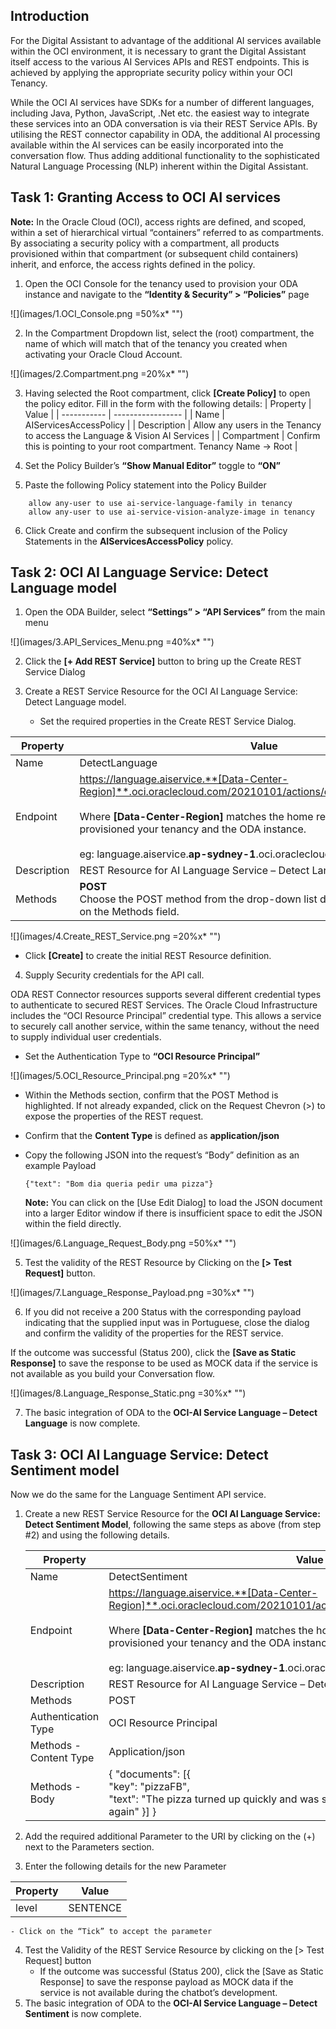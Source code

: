## Introduction

For the Digital Assistant to advantage of the additional AI services available within the OCI environment, it is necessary to  grant the Digital Assistant itself access to the various AI Services APIs and REST endpoints.  This is achieved by applying the appropriate security policy within your OCI Tenancy. 

While the OCI AI services have SDKs for a number of different languages, including Java, Python, JavaScript, .Net etc. the easiest way to integrate these services into an ODA conversation is via their REST Service APIs.    By utilising the REST connector capability in ODA, the additional AI processing available within the AI services can be easily incorporated into the conversation flow. Thus adding additional functionality to the sophisticated Natural Language Processing (NLP) inherent within the Digital Assistant.


## Task 1: Granting Access to OCI AI services

**Note:** In the Oracle Cloud (OCI), access rights are defined, and scoped, within a set of hierarchical virtual “containers” referred to as compartments.  By associating a security policy with a compartment, all products provisioned within that compartment (or subsequent child containers) inherit, and enforce, the access rights defined in the policy.

1. Open the OCI Console for the tenancy used to provision your ODA instance and navigate to the **“Identity & Security” > “Policies”** page

![](images/1.OCI_Console.png =50%x*  "")  
	
	
2. In the Compartment Dropdown list, select the (root) compartment, the name of which will match that of the tenancy you created when activating your Oracle Cloud Account.

![](images/2.Compartment.png =20%x*  "")  

	
3. Having selected the Root compartment, click **[Create Policy]** to open the policy editor.  Fill in the form with the following details:
  | Property | Value |
 | ----------- | ----------------- |
 | Name | AIServicesAccessPolicy |
 | Description | Allow any users in the Tenancy to access the Language & Vision AI Services |
 | Compartment | Confirm this is pointing to your root compartment.  Tenancy Name -> Root |
	
4. Set the Policy Builder’s **“Show Manual Editor”** toggle to **“ON”**

5. Paste the following Policy statement into the Policy Builder

```
    allow any-user to use ai-service-language-family in tenancy
    allow any-user to use ai-service-vision-analyze-image in tenancy
``` 

6. Click Create and confirm the subsequent inclusion of the Policy Statements in the **AIServicesAccessPolicy** policy.

<!-- 
====================================================================
= Creating ODA REST Resources for the OCI AI Services              =
====================================================================
-->



## Task 2: OCI AI Language Service: Detect Language model



1. Open the ODA Builder, select **“Settings” > “API Services”** from the main menu

		
![](images/3.API_Services_Menu.png =40%x*  "") 


	
2. Click the **[+ Add REST Service]** button to bring up the Create REST Service Dialog

	
3. Create a REST Service Resource for the OCI AI Language Service: Detect Language model.

   -  Set the required properties in the Create REST Service Dialog.

 | Property | Value |
 | ----------- | ----------------- |
 | Name | DetectLanguage |
 | Endpoint | https://language.aiservice.**[Data-Center-Region]**.oci.oraclecloud.com/20210101/actions/detectDominantLanguage. <br><br> Where **[Data-Center-Region]** matches the home region to which you have provisioned your tenancy and the ODA instance. <br><br> eg: language.aiservice.**ap-sydney-1**.oci.oraclecloud.com  |
 | Description | REST Resource for AI Language Service – Detect Language |
 | Methods | **POST** <br> Choose the POST method from the drop-down list displayed when you click on the Methods field. |


![](images/4.Create_REST_Service.png =20%x*  "") 


- Click **[Create]** to create the initial REST Resource definition.

	


4. Supply Security credentials for the API call.

ODA REST Connector resources supports several different credential types to authenticate to secured REST Services.  The Oracle Cloud Infrastructure includes the “OCI Resource Principal” credential type.  This allows a service to securely call another service, within the same tenancy, without the need to supply individual user credentials.
	
- Set the Authentication Type to **“OCI Resource Principal”**

		
![](images/5.OCI_Resource_Principal.png =20%x*  "") 

		
- Within the Methods section, confirm that the POST Method is highlighted.  If not already expanded, click on the Request Chevron (>) to expose the properties of the REST request.
		
- Confirm that the **Content Type** is defined as **application/json**

		
- Copy the following JSON into the request’s “Body” definition as an example Payload

	```
    {"text": "Bom dia queria pedir uma pizza"}
    ```
	
    **Note:** You can click on the [Use Edit Dialog] to load the JSON document into a larger Editor window if there is insufficient space to edit the JSON within the field directly.
	
![](images/6.Language_Request_Body.png =50%x*  "") 

		
   
5. Test the validity of the REST Resource by Clicking on the **[> Test Request]** button.

![](images/7.Language_Response_Payload.png =30%x*  "") 

  
6. If you did not receive a 200 Status with the corresponding payload indicating that the supplied input was in Portuguese, close the dialog and confirm the validity of the properties for the REST service.


If the outcome was successful (Status 200), click the **[Save as Static Response]** to save the response to be used as MOCK data if the service is not available as you build your Conversation flow.


 ![](images/8.Language_Response_Static.png =30%x*  "") 
		
  		
 		
7. The basic integration of ODA to the **OCI-AI Service Language – Detect Language** is now complete.


## Task 3: OCI AI Language Service: Detect Sentiment model

Now we do the same for the Language Sentiment API service.

1. Create a new REST Service Resource for the **OCI AI Language Service: Detect Sentiment Model**, following the same steps as above (from step #2) and using the following details.

   | Property | Value |
   | ----------- | ----------------- |
   | Name | DetectSentiment |
   | Endpoint | https://language.aiservice.**[Data-Center-Region]**.oci.oraclecloud.com/20210101/actions/batchDetectLanguageSentiments <br> <br> Where **[Data-Center-Region]** matches the home region to which you have provisioned your tenancy and the ODA instance. <br><br> eg: language.aiservice.**ap-sydney-1**.oci.oraclecloud.com |
   | Description | REST Resource for AI Language Service – Detect Sentiment |
   | Methods | POST |
   | Authentication Type | OCI Resource Principal |
   | Methods - Content Type | Application/json |
   | Methods - Body | { "documents": [{ <br>"key":  "pizzaFB",<br> "text": "The pizza turned up quickly and was still piping hot.  It tasted great! I’ll order again"  }] } |


2. Add the required additional Parameter to the URI by clicking on the (+) next to the Parameters section.
3. Enter the following details for the new Parameter

 | Property | Value |
 | ----------- | ----------------- |
 | level | SENTENCE | Query |




    - Click on the “Tick” to accept the parameter

4. Test the Validity of the REST Service Resource by clicking on the [> Test Request] button
    - If the outcome was successful (Status 200), click the [Save as Static Response] to save the response payload as MOCK data if the service is not available during the chatbot’s development.
5. The basic integration of ODA to the **OCI-AI Service Language – Detect Sentiment** is now complete.
